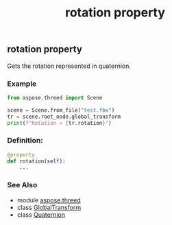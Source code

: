 ﻿---
title: rotation property
second_title: Aspose.3D for Python via .NET API References
description: 
type: docs
weight: 40
url: /python-net/aspose.threed/globaltransform/rotation/
is_root: false
---

## rotation property


Gets the rotation represented in quaternion.

### Example 


```python
from aspose.threed import Scene

scene = Scene.from_file("test.fbx")
tr = scene.root_node.global_transform
print(f"Rotation = {tr.rotation}")

```
### Definition:
```python
@property
def rotation(self):
    ...
```

### See Also
* module [aspose.threed](../../)
* class [GlobalTransform](/3d/python-net/aspose.threed/globaltransform)
* class [Quaternion](/3d/python-net/aspose.threed.utilities/quaternion)
